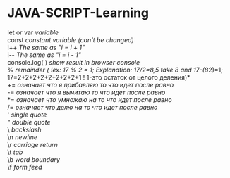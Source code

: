 # JAVA-SCRIPT-Learning
let or var  *variable*<br>
const  *constant variable (can't be changed)*<br>
i++  *The same as "i = i + 1"*<br>
i--  *The same as "i = i - 1"*<br>
console.log( )  *show result in browser console*<br>
%   *remainder ( !ex: 17 % 2 = 1; Explanation: 17/2=8,5 take 8 and 17-(8*2)=1; 17=2+2+2+2+2+2+2+2+1 ! 1-это остаток от целого деления)*<br>
+=  *означает что я прибавляю то что идет после равно*<br>
-=  *означает что я вычитаю то что идет после равно*<br>
*=  *означает что умножаю на то что идет после равно*<br>
/=  *означает что делю на то что идет после равно*<br>
\'	*single quote*<br>
\"	*double quote*<br>
\\	*backslash*<br>
\n	*newline*<br>
\r	*carriage return*<br>
\t	*tab*<br>
\b	*word boundary*<br>
\f	*form feed*<br>
